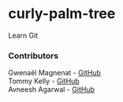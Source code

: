 # curly-palm-tree

Learn Git

### Contributors
Gwenaël Magnenat - [GitHub](https://github.com/gmagnenat)  
Tommy Kelly - [GitHub](https://github.com/TommmyKelly)  
Avneesh Agarwal - [GitHub](https://github.com/avneesh0612)   
